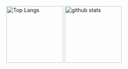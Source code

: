 <!--
[![Top Langs](https://github-readme-stats.vercel.app/api/top-langs/?username={yushe629})](https://github.com/anuraghazra/github-readme-stats)

[![Anurag's GitHub stats](https://github-readme-stats.vercel.app/api?username={yushe629}&show_icons=true)](https://github.com/anuraghazra/github-readme-stats)

-->

<p align="left"> 
  <img alt="Top Langs" height="150px" src="https://github-readme-stats.vercel.app/api/top-langs/?username={yushe629}&layout=compact&show_icons=true&theme=onedark" />
  <img alt="github stats" height="150px" src="https://github-readme-stats.vercel.app/api?username={629}&theme=onedark&show_icons=ture" />
</p>

<!--
**yushe629/yushe629** is a ✨ _special_ ✨ repository because its `README.md` (this file) appears on your GitHub profile.

Here are some ideas to get you started:

- 🔭 I’m currently working on ...
- 🌱 I’m currently learning ...
- 👯 I’m looking to collaborate on ...
- 🤔 I’m looking for help with ...
- 💬 Ask me about ...
- 📫 How to reach me: ...
- 😄 Pronouns: ...
- ⚡ Fun fact: ...
-->
